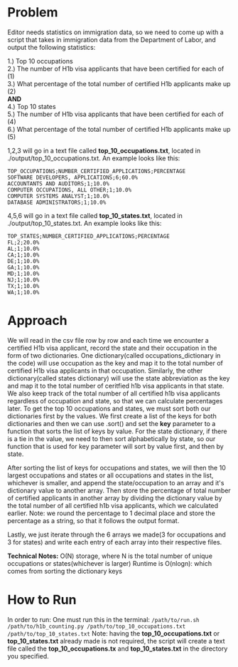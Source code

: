 # Problem
Editor needs statistics on immigration data, so we need to come up with a script that takes in immigration data from the Department of Labor, and output the following statistics:  

1.) Top 10 occupations  
2.) The number of H1b visa applicants that have been certified for each of (1)  
3.) What percentage of the total number of certified H1b applicants make up (2)  
**AND**  
4.) Top 10 states  
5.) The number of H1b visa applicants that have been certified for each of (4)  
6.) What percentage of the total number of certified H1b applicants make up (5)

1,2,3 will go in a text file called **top_10_occupations.txt**, located in ./output/top_10_occupations.txt. An example looks like this:
```
TOP_OCCUPATIONS;NUMBER_CERTIFIED_APPLICATIONS;PERCENTAGE
SOFTWARE DEVELOPERS, APPLICATIONS;6;60.0%
ACCOUNTANTS AND AUDITORS;1;10.0%
COMPUTER OCCUPATIONS, ALL OTHER;1;10.0% 
COMPUTER SYSTEMS ANALYST;1;10.0%
DATABASE ADMINISTRATORS;1;10.0%
```
4,5,6 will go in a text file called **top_10_states.txt**, located in ./output/top_10_states.txt. An example looks like this:
```
TOP_STATES;NUMBER_CERTIFIED_APPLICATIONS;PERCENTAGE
FL;2;20.0%
AL;1;10.0%
CA;1;10.0%
DE;1;10.0%
GA;1;10.0%
MD;1;10.0%
NJ;1;10.0%
TX;1;10.0%
WA;1;10.0%
```

# Approach

We will read in the csv file row by row and each time we encounter a certified H1b visa applicant, record the state and their occupation in the form of two dictionaries. One dictionary(called occupations_dictionary in the code) will use occupation as the key and map it to the total number of certified H1b visa applicants in that occupation. Similarly, the other dictionary(called states dictionary) will use the state abbreviation as the key and map it to the total number of ceritfied h1b visa applicants in that state. We also keep track of the total number of all certified h1b visa applicants regardless of occupation and state, so that we can calculate percentages later. To get the top 10 occupations and states, we must sort both our dictionaries first by the values. We first create a list of the keys for both dictionaries and then we can use .sort() and set the **key** parameter to a function that sorts the list of keys by value. For the state dictionary, if there is a tie in the value, we need to then sort alphabetically by state, so our function that is used for key parameter will sort by value first, and then by state.  

After sorting the list of keys for occupations and states, we will then the 10 largest occupations and states or all occupations and states in the list, whichever is smaller, and append the state/occupation to an array and it's dictionary value to another array. Then store the percentage of total number of certified applicants in another array by dividing the dictionary value by the total number of all certified h1b visa applicants, which we calculated earlier. Note: we round the percentage to 1 decimal place and store the percentage as a string, so that it follows the output format. 

Lastly, we just iterate through the 6 arrays we made(3 for occupations and 3 for states) and write each entry of each array into their respective files. 

**Technical Notes:**
O(N) storage, where N is the total number of unique occupations or states(whichever is larger)
Runtime is O(nlogn): which comes from sorting the dictionary keys

# How to Run
In order to run: One must run this in the terminal:
```/path/to/run.sh /path/to/h1b_counting.py /path/to/top_10_occupations.txt /path/to/top_10_states.txt```
Note: having the **top_10_occupations.txt** or **top_10_states.txt** already made is not required, the script will create a text file called the **top_10_occupations.tx** and **top_10_states.txt** in the directory you specified.

